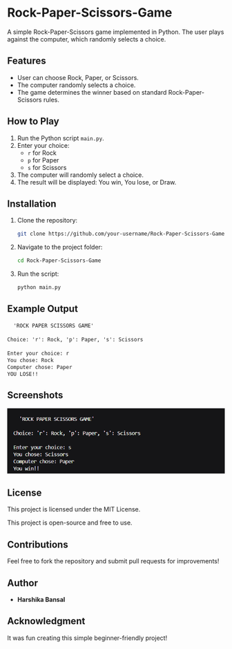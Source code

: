 # Rock-Paper-Scissors-Game

A simple Rock-Paper-Scissors game implemented in Python. The user plays against the computer, which randomly selects a choice.

## Features
- User can choose Rock, Paper, or Scissors.
- The computer randomly selects a choice.
- The game determines the winner based on standard Rock-Paper-Scissors rules.

## How to Play
1. Run the Python script `main.py`.
2. Enter your choice: 
   - `r` for Rock
   - `p` for Paper
   - `s` for Scissors
3. The computer will randomly select a choice.
4. The result will be displayed: You win, You lose, or Draw.

## Installation
1. Clone the repository:
   ```sh
   git clone https://github.com/your-username/Rock-Paper-Scissors-Game.git
   ```
2. Navigate to the project folder:
   ```sh
   cd Rock-Paper-Scissors-Game
   ```
3. Run the script:
   ```sh
   python main.py
   ```

## Example Output
```
  'ROCK PAPER SCISSORS GAME'  

Choice: 'r': Rock, 'p': Paper, 's': Scissors

Enter your choice: r
You chose: Rock
Computer chose: Paper
YOU LOSE!!
```

## Screenshots
![Game Output](./Output.png)

## License
This project is licensed under the MIT License.

This project is open-source and free to use.

## Contributions
Feel free to fork the repository and submit pull requests for improvements!

## Author
- **Harshika Bansal**

## Acknowledgment
It was fun creating this simple beginner-friendly project!

